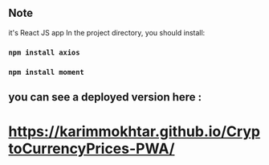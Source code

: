 ## Note
it's React JS app 
In the project directory, you should install:

### `npm install axios`
### `npm install moment`
## you can see a deployed version here :
# https://karimmokhtar.github.io/CryptoCurrencyPrices-PWA/
